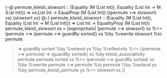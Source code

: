 {-@ permute_kleisli_slowsort :: (Equality (M (List Int)), Equality (List Int ->
M (List Int))) => xs:List Int -> EqualProp (M (List Int)) {(permute >=>
slowsort) xs} {slowsort xs} @-} permute_kleisli_slowsort :: (Equality (M (List
Int)), Equality (List Int -> M (List Int))) => List Int -> EqualityProp (M (List
Int)) permute_kleisli_slowsort xs = [eqpropchain| (permute >=> slowsort) xs %==
(permute >=> (permute >=> guardBy sorted)) xs %by %rewrite slowsort %to permute
>=> guardBy sorted %by %extend ys %by %reflexivity %== ((permute >=> permute)
>=> (guardBy sorted)) xs %by kleisli_associativity permute permute sorted xs %==
(permute >=> guardBy sorted) xs %by %rewrite permute >=> permute %to permute %by
%extend ys %by permute_kleisli_permute ys %== slowsort xs |]
